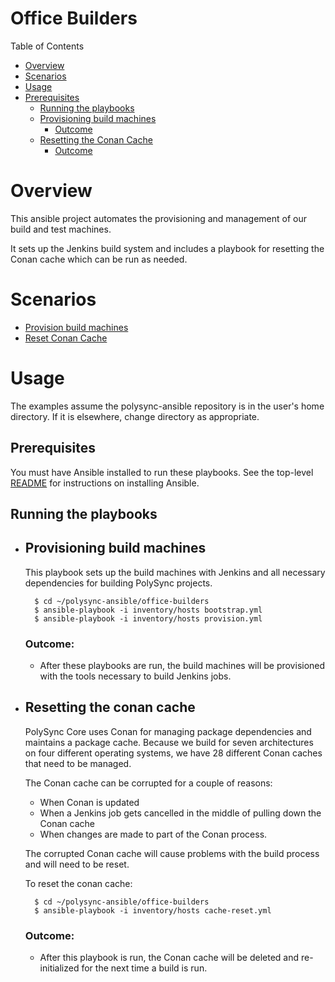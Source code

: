 # Office Builders

Table of Contents

+ [Overview](#overview)
+ [Scenarios](#scenarios)
+ [Usage](#usage)
+ [Prerequisites](prerequisites)
	+ [Running the playbooks](#running-the-playbooks)
	+ [Provisioning build machines](#provisioning-build-machines)
		+ [Outcome](#outcome-build-machines)
	+ [Resetting the Conan Cache](#resetting-the-conan-cache)
		+ [Outcome](#outcome-reset-conan)

# Overview

This ansible project automates the provisioning and management of our build and
	test machines.

It sets up the Jenkins build system and includes a playbook for resetting the
	Conan cache which can be run as needed.

# Scenarios

* [Provision build machines](#provisioning-build-machines)
* [Reset Conan Cache](#resetting-the-conan-cache)

# Usage
The examples assume the polysync-ansible repository is in the user's home directory.
If it is elsewhere, change directory as appropriate.

## Prerequisites

You must have Ansible installed to run these playbooks.
See the top-level [README](../README.md) for instructions on installing Ansible.

## Running the playbooks

* ## Provisioning build machines

	This playbook sets up the build machines with Jenkins and all necessary
		dependencies for building PolySync projects.

		$ cd ~/polysync-ansible/office-builders
		$ ansible-playbook -i inventory/hosts bootstrap.yml
		$ ansible-playbook -i inventory/hosts provision.yml

	### <a name="outcome-build-machines"></a>Outcome:

	* After these playbooks are run, the build machines will be provisioned with the
		tools necessary to build Jenkins jobs.

* ## Resetting the conan cache

	PolySync Core uses Conan for managing package dependencies and maintains a package
		cache.  Because we build for seven architectures on four different operating
		systems, we have 28 different Conan caches that need to be managed.

	The Conan cache can be corrupted for a couple of reasons:

	* When Conan is updated
	* When a Jenkins job gets cancelled in the middle of pulling down the Conan cache
	* When changes are made to part of the Conan process.

	The corrupted Conan cache will cause problems with the build process and will
		need to be reset.

	To reset the conan cache:


		$ cd ~/polysync-ansible/office-builders
		$ ansible-playbook -i inventory/hosts cache-reset.yml


	### <a name="outcome-reset-conan"></a>Outcome:

	* After this playbook is run, the Conan cache will be deleted and re-initialized
		for the next time a build is run.
